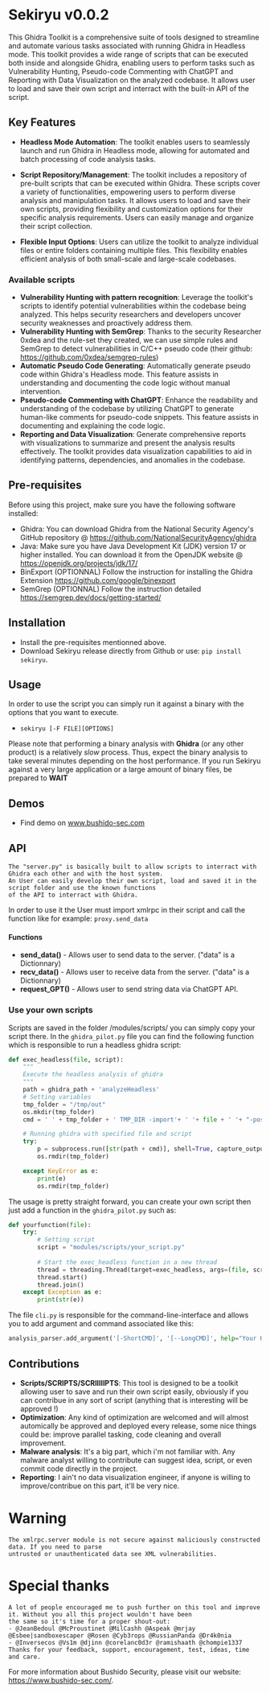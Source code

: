 # Sekiryu v0.0.2

This Ghidra Toolkit is a comprehensive suite of tools designed to streamline and automate various tasks associated with running Ghidra in Headless mode. This toolkit provides a wide range of scripts that can be executed both inside and alongside Ghidra, enabling users to perform tasks such as Vulnerability Hunting, Pseudo-code Commenting with ChatGPT and Reporting with Data Visualization on the analyzed codebase. It allows user to load and save their own script and interract with the built-in API of 
the script.

## Key Features

- **Headless Mode Automation**: The toolkit enables users to seamlessly launch and run Ghidra in Headless mode, allowing for automated and batch processing of code analysis tasks.

- **Script Repository/Management**: The toolkit includes a repository of pre-built scripts that can be executed within Ghidra. These scripts cover a variety of functionalities, empowering users to perform diverse analysis and manipulation tasks. It allows users to load and save their own scripts, providing flexibility and customization options for their specific analysis requirements. Users can easily manage and organize their script collection.

- **Flexible Input Options**: Users can utilize the toolkit to analyze individual files or entire folders containing multiple files. This flexibility enables efficient analysis of both small-scale and large-scale codebases.

### Available scripts

- **Vulnerability Hunting with pattern recognition**: Leverage the toolkit's scripts to identify potential vulnerabilities within the codebase being analyzed. This helps security researchers and developers uncover security weaknesses and proactively address them.
- **Vulnerability Hunting with SemGrep**: Thanks to the security Researcher 0xdea and the rule-set they created, we can use simple rules and SemGrep to detect vulnerabilities in C/C++ pseudo code (their github: https://github.com/0xdea/semgrep-rules)
- **Automatic Pseudo Code Generating**: Automatically generate pseudo code within Ghidra's Headless mode. This feature assists in understanding and documenting the code logic without manual intervention.
- **Pseudo-code Commenting with ChatGPT**: Enhance the readability and understanding of the codebase by utilizing ChatGPT to generate human-like comments for pseudo-code snippets. This feature assists in documenting and explaining the code logic.
- **Reporting and Data Visualization**: Generate comprehensive reports with visualizations to summarize and present the analysis results effectively. The toolkit provides data visualization capabilities to aid in identifying patterns, dependencies, and anomalies in the codebase.



  
## Pre-requisites

Before using this project, make sure you have the following software installed:

- Ghidra: You can download Ghidra from the National Security Agency's GitHub repository @  https://github.com/NationalSecurityAgency/ghidra
- Java: Make sure you have Java Development Kit (JDK) version 17 or higher installed. You can download it from the OpenJDK website @ https://openjdk.org/projects/jdk/17/
- BinExport (OPTIONNAL) Follow the instruction for installing the Ghidra Extension https://github.com/google/binexport
- SemGrep (OPTIONNAL) Follow the instruction detailed https://semgrep.dev/docs/getting-started/

## Installation

- Install the pre-requisites mentionned above.
- Download Sekiryu release directly from Github or use: `pip install sekiryu`.

## Usage
In order to use the script you can simply run it against a binary with the options that you want to execute.
- `sekiryu [-F FILE][OPTIONS]`

Please note that performing a binary analysis with **Ghidra** (or any other product) is a relatively *slow* process. Thus, expect the binary analysis to take several minutes depending on the host performance.
If you run Sekiryu against a very large application or a large amount of binary files, be prepared to **WAIT**

## Demos
- Find demo on www.bushido-sec.com

## API
    
    The "server.py" is basically built to allow scripts to interract with Ghidra each other and with the host system. 
    An User can easily develop their own script, load and saved it in the script folder and use the known functions 
    of the API to interract with Ghidra.    
In order to use it the User must import xmlrpc in their script and call the function like for example: `proxy.send_data`
#### Functions
  - **send_data()** - Allows user to send data to the server. ("data" is a Dictionnary)
  - **recv_data()** - Allows user to receive data from the server. ("data" is a Dictionnary)
  - **request_GPT()** - Allows user to send string data via ChatGPT API.

### Use your own scripts
Scripts are saved in the folder /modules/scripts/ you can simply copy your script there.
In the `ghidra_pilot.py` file you can find the following function which is responsible to run a headless ghidra script:

```python
def exec_headless(file, script):
	"""
	Execute the headless analysis of ghidra
	"""
	path = ghidra_path + 'analyzeHeadless'
	# Setting variables
	tmp_folder = "/tmp/out"
	os.mkdir(tmp_folder)
	cmd = ' ' + tmp_folder + ' TMP_DIR -import'+ ' '+ file + ' '+ "-postscript "+ script +" -deleteProject"	

	# Running ghidra with specified file and script
	try:	
		p = subprocess.run([str(path + cmd)], shell=True, capture_output=True)
		os.rmdir(tmp_folder)

	except KeyError as e:
		print(e)
		os.rmdir(tmp_folder)
```
The usage is pretty straight forward, you can create your own script then just add a function in the `ghidra_pilot.py` such as:
```python
def yourfunction(file):
	try:
		# Setting script
		script = "modules/scripts/your_script.py"
	
		# Start the exec_headless function in a new thread
		thread = threading.Thread(target=exec_headless, args=(file, script))
		thread.start()
		thread.join()
	except Exception as e:
		print(str(e))
```
The file `cli.py` is responsible for the command-line-interface and allows you to add argument and command associated like this:
```python
analysis_parser.add_argument('[-ShortCMD]', '[--LongCMD]', help="Your Help Message", action="store_true")
```
## Contributions

- **Scripts/SCRIPTS/SCRIIIIIPTS**: This tool is designed to be a toolkit allowing user to save and run their own script easily, obviously if you can contribue in any sort of script (anything that is interesting will be approved !)
-  **Optimization**: Any kind of optimization are welcomed and will almost automically be approved and deployed every release, some nice things could be: improve parallel tasking, code cleaning and overall improvement.
- **Malware analysis**: It's a big part, which i'm not familiar with. Any malware analyst willing to contribute can suggest idea, script, or even commit code directly in the project.
-  **Reporting**: I ain't no data visualization engineer, if anyone is willing to improve/contribue on this part, it'll be very nice.

# Warning
 
    The xmlrpc.server module is not secure against maliciously constructed data. If you need to parse 
    untrusted or unauthenticated data see XML vulnerabilities.

# Special thanks
    A lot of people encouraged me to push further on this tool and improve it. Without you all this project wouldn't have been
    the same so it's time for a proper shout-out:
    - @JeanBedoul @McProustinet @MilCashh @Aspeak @mrjay @Esbee|sandboxescaper @Rosen @Cyb3rops @RussianPanda @Dr4k0nia
    - @Inversecos @Vs1m @djinn @corelanc0d3r @ramishaath @chompie1337
    Thanks for your feedback, support, encouragement, test, ideas, time and care.
For more information about Bushido Security, please visit our website: https://www.bushido-sec.com/.
